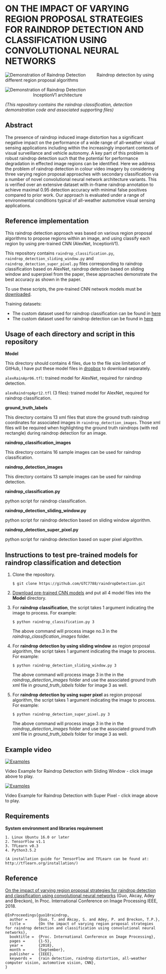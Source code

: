 # ON THE IMPACT OF VARYING REGION PROPOSAL STRATEGIES FOR RAINDROP DETECTION AND CLASSIFICATION USING CONVOLUTIONAL NEURAL NETWORKS


![Demonstration of Raindrop Detection](https://github.com/GTC7788/raindropDetection/blob/master/utils/ExampleofRaindropDetection.jpg)
&nbsp;&nbsp;&nbsp;&nbsp;&nbsp;&nbsp;&nbsp;&nbsp;Raindrop detection by using different region proposal algorithms

![Demonstration of Raindrop Detection](https://github.com/GTC7788/raindropDetection/blob/master/utils/InceptionModelV1.png)
&nbsp;&nbsp;&nbsp;&nbsp;&nbsp;&nbsp;&nbsp;&nbsp;&nbsp;&nbsp;&nbsp;&nbsp;&nbsp;&nbsp;&nbsp;&nbsp;
&nbsp;&nbsp;&nbsp;&nbsp;&nbsp;&nbsp;&nbsp;&nbsp;&nbsp;&nbsp;&nbsp;&nbsp;&nbsp;&nbsp;&nbsp;&nbsp;
&nbsp;&nbsp;&nbsp;&nbsp;&nbsp;&nbsp;&nbsp;&nbsp;&nbsp;&nbsp;&nbsp;&nbsp;&nbsp;&nbsp;&nbsp;&nbsp;
&nbsp;&nbsp;&nbsp;&nbsp;&nbsp;&nbsp;&nbsp;&nbsp;&nbsp;&nbsp;&nbsp;&nbsp;&nbsp;&nbsp;&nbsp;&nbsp;
&nbsp;&nbsp;&nbsp;&nbsp;&nbsp;&nbsp;InceptionV1 architecture


*(This repository contains the raindrop classification, detection demonstration code and associated supporting files)*

## Abstract
The presence of raindrop induced image distortion has a significant negative impact on the performance of a wide 
range of all-weather visual sensing applications including within the increasingly important contexts of visual 
surveillance and vehicle autonomy. A key part of this problem is robust raindrop detection such that the potential 
for performance degradation in effected image regions can be identified. Here we address the problem of raindrop 
detection in colour video imagery by considering three varying region proposal approaches with secondary classification 
via a number of novel convolutional neural network architecture variants. This is verified over an extensive dataset 
with in-frame raindrop annotation to achieve maximal 0.95 detection accuracy with minimal false positives compared to 
prior work. Our approach is evaluated under a range of environmental conditions typical of all-weather automotive 
visual sensing applications.

## Reference implementation

This raindrop detection approach was based on various region proposal algorithms to propose regions within an image, and using classify 
each region by using pre-trained CNN (AlexNet, InceptionV1).

This repository contains ```raindrop_classification.py```, ```raindrop_detection_sliding_window.py``` and ```raindrop_detection_super_pixel.py``` files 
corresponding to raindrop classification based on AlexNet, raindrop detection based on sliding window and superpixel from the paper, these approaches 
demonstrate the best accuracy as shown in the paper.

To use these scripts, the pre-trained CNN network models must be [downloaded](https://www.dropbox.com/s/wp6wmn7nmli5e0f/Model.zip?dl=0&file_subpath=%2FModel).

Training datasets:
* The custom dataset used for raindrop classification can be found in [here](https://www.dropbox.com/s/nirra2nem8vopas/dataset_code_video.zip?dl=0&file_subpath=%2Fdataset%2Fraindrop+classification+dataset)
* The custom dataset used for raindrop detection can be found in [here](https://www.dropbox.com/s/nirra2nem8vopas/dataset_code_video.zip?dl=0&file_subpath=%2Fdataset%2Fraindrop+detection+dataset)

## Usage of each directory and script in this repository

**Model**

This directory should contains 4 files, due to the file size limitation of GitHub, I have put these model files in [dropbox](https://www.dropbox.com/s/wp6wmn7nmli5e0f/Model.zip?dl=0) 
to download separately.

`alexRainApr06.tfl`: trained model for AlexNet, required for raindrop detection.

`alexRaindropApr12.tfl` (3 files): trained model for AlexNet, required for raindrop classification.



**ground_truth_labels**

This directory contains 13 xml files that store the ground truth raindrop coordinates for associated images in `raindrop_detection_images`.
Those xml files will be required when highlighting the ground truth raindrops (with red rectangle) during raindrop detection for an image.



**raindrop_classification_images**

This directory contains 16 sample images can be used for raindrop classification.



**raindrop_detection_images**

This directory contains 13 sample images can be used for raindrop detection.



**raindrop_classification.py**

python script for raindrop classification.



**raindrop_detection_sliding_window.py**

python script for raindrop detection based on sliding window algorithm.



**raindrop_detection_super_pixel.py**

python script for raindrop detection based on super pixel algorithm.

## Instructions to test pre-trained models for raindrop classification and detection

1. Clone the repository.

    ```
    $ git clone https://github.com/GTC7788/raindropDetection.git
    ```

2. [Download pre-trained CNN models](https://www.dropbox.com/s/wp6wmn7nmli5e0f/Model.zip?dl=0&file_subpath=%2FModel) and put all 4 model files into the **Model** directory.

3. For **raindrop classification**, the script takes 1 argument indicating the image to process. For example:
    ```
    $ python raindrop_classification.py 3 
    ```

    The above command will process image no.3 in the _raindrop_classification_images_ folder. 

4. For **raindrop detection by using sliding window** as region proposal algorithm, the script takes 1 argument indicating the image to process. For example:
    ```
    $ python raindrop_detection_sliding_window.py 3 
    ```
    The above command will process image 3 in the in the _raindrop_detection_images_ folder and use the associated ground truth xml file in _ground_truth_labels_ folder for image 3 as well.

5. For **raindrop detection by using super pixel** as region proposal algorithm, the script takes 1 argument indicating the image to process. For example:
    ```
    $ python raindrop_detection_super_pixel.py 3 
    ```
    The above command will process image 3 in the in the _raindrop_detection_images_ folder and use the associated ground truth xml file in _ground_truth_labels_ folder for image 3 as well.



## Example video
[![Examples](https://github.com/GTC7788/raindropDetection/blob/master/utils/VideoCoverSlidingWindow.jpg)](https://youtu.be/ImF6VNtrC5Y)

Video Example for Raindrop Detection with Sliding Window - click image above to play.

[![Examples](https://github.com/GTC7788/raindropDetection/blob/master/utils/VideoCoverSuperPixel.jpg)](https://youtu.be/iuioJEi6GNE)

Video Example for Raindrop Detection with Super Pixel - click image above to play.

## Requirements

**System environment and libraries requirement**
```$xslt
1. Linux Ubuntu 16.0 or later
2. TensorFlow v1.1
3. TFLearn v0.3
4. Python3.5.2

(A installation guide for TensorFlow and TFLearn can be found at:  http://tflearn.org/installation/)
```

## Reference

[On the impact of varying region proposal strategies for raindrop detection and classification using convolutional neural networks](http://breckon.eu/toby/publications/papers/guo18raindrop.pdf)
(Guo, Akcay, Adey and Breckon), In Proc. International Conference on Image Processing IEEE, 2018.
```
@InProceedings{guo18raindrop,
  author =     {Guo, T. and Akcay, S. and Adey, P. and Breckon, T.P.},
  title =      {On the impact of varying region proposal strategies for raindrop detection and classification using convolutional neural networks},
  booktitle =  {Proc. International Conference on Image Processing},
  pages =      {1-5},
  year =       {2018},
  month =      {September},
  publisher =  {IEEE},
  keywords =   {rain detection, raindrop distortion, all-weather computer vision, automotive vision, CNN},
}

```